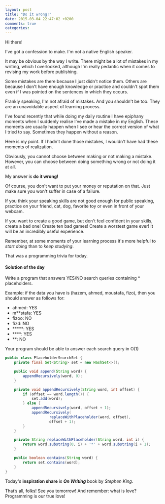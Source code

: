 ```yaml
---
layout: post
title: "Do it wrong!"
date: 2015-03-04 22:47:02 +0200
comments: true
categories: 
---
```


Hi there!

I've got a confession to make. I'm not a native English speaker. 

It may be obvious by the way I write. There might be a lot of mistakes in my writing, which I overlooked, although I'm really pedantic when it comes to revising my work before publishing.

<!-- more -->

Some mistakes are there because I just didn't notice them. Others are because I don't have enough knowledge or practice and couldn't spot them even if I was pointed on the sentences in which they occurs.

Frankly speaking, I'm not afraid of mistakes. And you shouldn't be too. They are an unavoidable aspect of learning process.

I've found recently that while doing my daily routine I have epiphany moments when I suddenly realise I've made a mistake in my English. These moments are usually happen when I see or hear the correct version of what I tried to say. Sometimes they happen without a reason.

Here is my point. If I hadn't done those mistakes, I wouldn't have had these moments of realization.

Obviously, you cannot choose between making or not making a mistake. However, you can choose between doing something wrong or not doing it at all.

My answer is **do it wrong!**

Of course, you don't want to put your money or reputation on that. Just make sure you won't suffer in case of a failure.

If you think your speaking skills are not good enough for public speaking, practice on your friend, cat, dog, favorite toy or even in front of your webcam.

If you want to create a good game, but don't feel confident in your skills, create a bad one! Create ten bad games! Create a worstest game ever! It will be an incredibly useful experience.

Remember, at some moments of your learning process it's more helpful to *start doing* than to *keep studying*.

That was a programming trivia for today.

#### Solution of the day

Write a program that answers YES/NO search queries containing \* placeholders.

Example: if the data you have is (hazem, ahmed, moustafa, fizo), then you should answer as follows for:

* ahmed: YES
* m\*\*stafa: YES
* fizoo: NO
* fizd: NO
* \*\*\*\*\*: YES
* \*\*\*\*: YES 
* \*\*: NO

Your program should be able to answer each search query in O(1)

``` java
public class PlaceholderSearchSet {
    private final Set<String> set = new HashSet<>();

    public void append(String word) {
        appendRecursively(word, 0);
    }

    private void appendRecursively(String word, int offset) {
        if (offset == word.length()) {
            set.add(word);
        } else {
            appendRecursively(word, offset + 1);
            appendRecursively(
                    replaceWithPlaceholder(word, offset), 
                    offset + 1);
        }
    }

    private String replaceWithPlaceholder(String word, int i) {
        return word.substring(0, i) + '*' + word.substring(i + 1);
    }

    public boolean contains(String word) {
        return set.contains(word);
    }
}
```

Today's **inspiration share** is ***On Writing*** book by *Stephen King*.

That’s all, folks! See you tomorrow! And remember: what is love? Programming is our true love!
